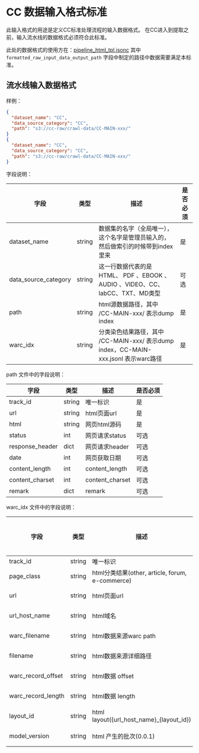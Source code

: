 # CC 数据输入格式标准

此输入格式的用途是定义CC标准处理流程的输入数据格式。
在CC进入到提取之前，输入流水线的数据格式必须符合此标准。

此处的数据格式的使用方在：[pipeline_html_tpl.jsonc](../../../llm-web-kit/pipeline/pipe_tpl/pipeline_html_tpl.jsonc)
其中 `formatted_raw_input_data_output_path` 字段中制定的路径中数据需要满足本标准。

## 流水线输入数据格式

样例：

```json lines
{
  "dataset_name": "CC",
  "data_source_category": "CC",
  "path": "s3://cc-raw/crawl-data/CC-MAIN-xxx/"
}
{
  "dataset_name": "CC",
  "data_source_category": "CC",
  "path": "s3://cc-raw/crawl-data/CC-MAIN-xxx/"
}

```

字段说明：

| 字段                 | 类型   | 描述                                                                                | 是否必须 |
| -------------------- | ------ | ----------------------------------------------------------------------------------- | -------- |
| dataset_name         | string | 数据集的名字（全局唯一），这个名字是管理员输入的，然后做索引的时候带到index里来     | 是       |
| data_source_category | string | 这一行数据代表的是HTML、 PDF 、EBOOK 、AUDIO 、VIDEO、CC、labCC、TXT、MD类型        | 可选     |
| path                 | string | html源数据路径，其中 /CC-MAIN-xxx/ 表示dump index                                   | 是       |
| warc_idx             | string | 分类染色结果路径，其中 /CC-MAIN-xxx/ 表示dump index，CC-MAIN-xxx.jsonl 表示warc路径 | 是       |

path 文件中的字段说明：

| 字段            | 类型   | 描述            | 是否必须 |
| --------------- | ------ | --------------- | -------- |
| track_id        | string | 唯一标识        | 是       |
| url             | string | html页面url     | 是       |
| html            | string | 网页html源码    | 是       |
| status          | int    | 网页请求status  | 可选     |
| response_header | dict   | 网页请求header  | 可选     |
| date            | int    | 网页获取日期    | 可选     |
| content_length  | int    | content_length  | 可选     |
| content_charset | int    | content_charset | 可选     |
| remark          | dict   | remark          | 可选     |

warc_idx 文件中的字段说明：

| 字段               | 类型   | 描述                                            | 是否必须 |
| ------------------ | ------ | ----------------------------------------------- | -------- |
| track_id           | string | 唯一标识                                        | 是       |
| page_class         | string | html分类结果(other, article, forum, e-commerce) | 是       |
| url                | string | html页面url                                     | 可选     |
| url_host_name      | string | html域名                                        | 可选     |
| warc_filename      | string | html数据来源warc path                           | 可选     |
| filename           | string | html数据来源详细路径                            | 可选     |
| warc_record_offset | string | html数据 offset                                 | 可选     |
| warc_record_length | string | html数据 length                                 | 可选     |
| layout_id          | string | html layout({url_host_name}\_{layout_id})       | 可选     |
| model_version      | string | html 产生的批次(0.0.1)                          | 可选     |
